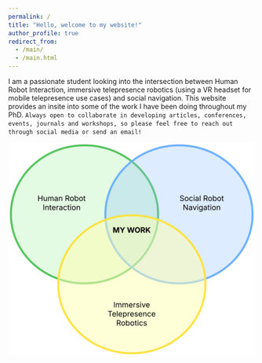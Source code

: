 ```yaml
---
permalink: /
title: "Hello, welcome to my website!"
author_profile: true
redirect_from: 
  - /main/
  - /main.html
---
```


I am a passionate student looking into the intersection between Human Robot Interaction, immersive telepresence robotics (using a VR headset for mobile telepresence use cases) and social navigation. This website provides an insite into some of the work I have been doing throughout my PhD. `Always open to collaborate in developing articles, conferences, events, journals and workshops, so please feel free to reach out through social media or send an email!`

<img src='/images/main.png'>